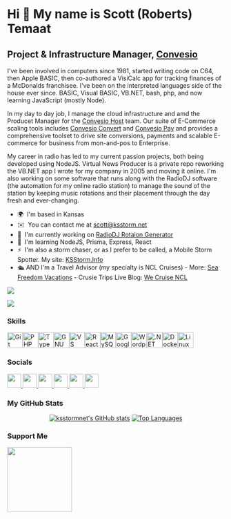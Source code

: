 Hi 👋 My name is Scott (Roberts) Temaat
=======================================

Project & Infrastructure Manager, [Convesio](https://convesio.com)
------------------------------------------

I've been involved in computers since 1981, started writing code on C64, then Apple BASIC, then co-authored a VisiCalc app for tracking finances of a McDonalds franchisee. I've been on the interpreted languages side of the house ever since. BASIC, Visual BASIC, VB.NET, bash, php, and now learning JavaScript (mostly Node). 

In my day to day job, I manage the cloud infrastructure and amd the Producet Manager for the [Convesio Host](https://convesio.com/features/) team. Our suite of E-Commerce scaling tools includes [Convesio Convert](https://convesio.com/convert/) and [Convesio Pay](https://convesio.com/pay) and provides a comprehensive toolset to drive site conversions, payments and scalable E-commerce for business from mon-and-pos to Enterprise.

My career in radio has led to my current passion projects, both being developed using NodeJS. Virtual News Producer is a private repo reworking the VB.NET app I wrote for my company in 2005 and moving it online. I'm also working on some software that runs along with the RadioDJ software (the automation for my online radio station) to manage the sound of the station by keeping music rotations and their placement through the day fresh and ever-changing.

*   🌍  I'm based in Kansas
*   ✉️  You can contact me at [scott@ksstorm.net](mailto:scott@ksstorm.net)
*   🚀  I'm currently working on [RadioDJ Rotaion Generator](http://github.com/ksstormnet/rdj-rotations-node)
*   🧠  I'm learning NodeJS, Prisma, Express, React
*   ⚡  I'm also a storm chaser, or as I prefer to be called, a Mobile Storm Spotter. My site: [KSStorm.Info](https://ksstorm.info)
*   🛳️  AND I'm a Travel Advisor (my specialty is NCL Cruises) - More: [Sea Freedom Vacations](https://seafreedom.vacations) - Crusie Trips Live Blog: [We Cruise NCL](https://wecruisencl.com)


<a href="https://www.x.com/KSstormInfo" target="_blank" rel="noreferrer"><img src="https://img.shields.io/twitter/follow/KSstormInfo?logo=twitter&style=for-the-badge&color=0891b2&labelColor=1c1917"/></a> 

<a href="https://www.twitch.tv/KSStormInfo" target="_blank" rel="noreferrer"><img src="https://img.shields.io/twitch/status/KSStormInfo?logo=twitchsx&style=for-the-badge&color=0891b2&labelColor=1c1917&label=TWITCH+STATUS" /></a>

### Skills 
<p align="left">
<a href="https://git-scm.com/" target="_blank" rel="noreferrer"><img src="https://raw.githubusercontent.com/danielcranney/readme-generator/main/public/icons/skills/git-colored.svg" width="36" height="36" alt="Git" /></a><a href="https://www.php.net/" target="_blank" rel="noreferrer"><img src="https://raw.githubusercontent.com/danielcranney/readme-generator/main/public/icons/skills/php-colored.svg" width="36" height="36" alt="PHP" /></a><a href="https://www.typescriptlang.org/" target="_blank" rel="noreferrer"><img src="https://raw.githubusercontent.com/danielcranney/readme-generator/main/public/icons/skills/typescript-colored.svg" width="36" height="36" alt="TypeScript" /></a><a href="https://www.gnu.org/software/bash/" target="_blank" rel="noreferrer"><img src="https://raw.githubusercontent.com/danielcranney/readme-generator/main/public/icons/skills/gnubash.svg" width="36" height="36" alt="GNU Bash" /></a><a href="https://code.visualstudio.com/" target="_blank" rel="noreferrer"><img src="https://raw.githubusercontent.com/danielcranney/readme-generator/main/public/icons/skills/visualstudiocode.svg" width="36" height="36" alt="VS Code" /></a><a href="https://reactjs.org/" target="_blank" rel="noreferrer"><img src="https://raw.githubusercontent.com/danielcranney/readme-generator/main/public/icons/skills/react-colored.svg" width="36" height="36" alt="React" /></a><a href="https://www.mysql.com/" target="_blank" rel="noreferrer"><img src="https://raw.githubusercontent.com/danielcranney/readme-generator/main/public/icons/skills/mysql-colored.svg" width="36" height="36" alt="MySQL" /></a><a href="https://cloud.google.com/" target="_blank" rel="noreferrer"><img src="https://raw.githubusercontent.com/danielcranney/readme-generator/main/public/icons/skills/googlecloud-colored.svg" width="36" height="36" alt="Google Cloud" /></a><a href="https://wordpress.com" target="_blank" rel="noreferrer"><img src="https://raw.githubusercontent.com/danielcranney/readme-generator/main/public/icons/skills/wordpress-colored.svg" width="36" height="36" alt="Wordpress" /></a><a href="https://dotnet.microsoft.com/en-us/" target="_blank" rel="noreferrer"><img src="https://raw.githubusercontent.com/danielcranney/readme-generator/main/public/icons/skills/dot-net-colored.svg" width="36" height="36" alt=".NET" /></a><a href="https://www.docker.com/" target="_blank" rel="noreferrer"><img src="https://raw.githubusercontent.com/danielcranney/readme-generator/main/public/icons/skills/docker-colored.svg" width="36" height="36" alt="Docker" /></a><a href="https://www.linux.org" target="_blank" rel="noreferrer"><img src="https://raw.githubusercontent.com/danielcranney/readme-generator/main/public/icons/skills/linux-colored.svg" width="36" height="36" alt="Linux" /></a></p>

### Socials

<p align="left">
<a href="https://www.facebook.com/stemaat" target="_blank" rel="noreferrer">
<picture>
<source media="(prefers-color-scheme: dark)" srcset="https://raw.githubusercontent.com/danielcranney/readme-generator/main/public/icons/socials/facebook-dark.svg" />
<source media="(prefers-color-scheme: light)" srcset="https://raw.githubusercontent.com/danielcranney/readme-generator/main/public/icons/socials/facebook.svg" />
<img src="https://raw.githubusercontent.com/danielcranney/readme-generator/main/public/icons/socials/facebook.svg" width="32" height="32" />
</picture>
</a>
 <a href="https://www.github.com/ksstormnet" target="_blank" rel="noreferrer">
<picture>
<source media="(prefers-color-scheme: dark)" srcset="https://raw.githubusercontent.com/danielcranney/readme-generator/main/public/icons/socials/github-dark.svg" />
<source media="(prefers-color-scheme: light)" srcset="https://raw.githubusercontent.com/danielcranney/readme-generator/main/public/icons/socials/github.svg" />
<img src="https://raw.githubusercontent.com/danielcranney/readme-generator/main/public/icons/socials/github.svg" width="32" height="32" />
</picture>
</a>
 <a href="https://www.linkedin.com/in/stemaat" target="_blank" rel="noreferrer">
<picture>
<source media="(prefers-color-scheme: dark)" srcset="https://raw.githubusercontent.com/danielcranney/readme-generator/main/public/icons/socials/linkedin-dark.svg" />
<source media="(prefers-color-scheme: light)" srcset="https://raw.githubusercontent.com/danielcranney/readme-generator/main/public/icons/socials/linkedin.svg" />
<img src="https://raw.githubusercontent.com/danielcranney/readme-generator/main/public/icons/socials/linkedin.svg" width="32" height="32" />
</picture>
</a>
 <a href="https://www.x.com/KSstormInfo" target="_blank" rel="noreferrer">
<picture>
<source media="(prefers-color-scheme: dark)" srcset="https://raw.githubusercontent.com/danielcranney/readme-generator/main/public/icons/socials/twitter-dark.svg" />
<source media="(prefers-color-scheme: light)" srcset="https://raw.githubusercontent.com/danielcranney/readme-generator/main/public/icons/socials/twitter.svg" />
<img src="https://raw.githubusercontent.com/danielcranney/readme-generator/main/public/icons/socials/twitter.svg" width="32" height="32" />
</picture>
</a>
 <a href="https://www.youtube.com/@KSStormInfo" target="_blank" rel="noreferrer">
<picture>
<source media="(prefers-color-scheme: dark)" srcset="https://raw.githubusercontent.com/danielcranney/readme-generator/main/public/icons/socials/youtube-dark.svg" />
<source media="(prefers-color-scheme: light)" srcset="https://raw.githubusercontent.com/danielcranney/readme-generator/main/public/icons/socials/youtube.svg" />
<img src="https://raw.githubusercontent.com/danielcranney/readme-generator/main/public/icons/socials/youtube.svg" width="32" height="32" />
</picture>
</a>
 <a href="https://www.twitch.tv/KSStormInfo" target="_blank" rel="noreferrer">
<picture>
<source media="(prefers-color-scheme: dark)" srcset="https://raw.githubusercontent.com/danielcranney/readme-generator/main/public/icons/socials/twitch-dark.svg" />
<source media="(prefers-color-scheme: light)" srcset="https://raw.githubusercontent.com/danielcranney/readme-generator/main/public/icons/socials/twitch.svg" />
<img src="https://raw.githubusercontent.com/danielcranney/readme-generator/main/public/icons/socials/twitch.svg" width="32" height="32" />
</picture>
</a></p>

### My GitHub Stats
<p align="center">
<a href="http://www.github.com/ksstormnet"><img src="https://github-readme-stats.vercel.app/api?username=ksstormnet&show_icons=true&hide=&count_private=true&title_color=0891b2&text_color=ffffff&icon_color=0891b2&bg_color=1c1917&hide_border=true&show_icons=true" alt="ksstormnet's GitHub stats" /></a> <a href="https://github.com/ksstormnet" align="left"><img src="https://github-readme-stats.vercel.app/api/top-langs/?username=ksstormnet&langs_count=10&title_color=0891b2&text_color=ffffff&icon_color=0891b2&bg_color=1c1917&hide_border=true&locale=en&custom_title=Top%20%Languages" alt="Top Languages" /></a>
</p>

### Support Me
<p align="left">
<a href="https://www.buymeacoffee.com/ksstorminfo"><img src="https://cdn.buymeacoffee.com/buttons/v2/default-yellow.png" width="150"/></a>
</p>
